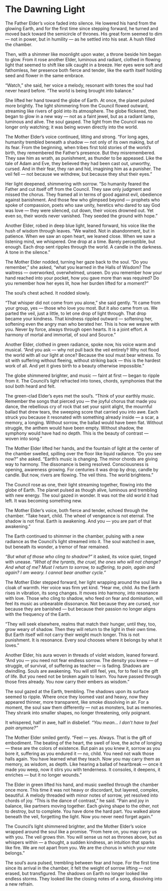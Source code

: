 # The Dawning Light

The Father Elder’s voice faded into silence. He lowered his hand from the glowing Earth, and for the first time since stepping forward, he turned and moved back toward the semicircle of thrones. His great form seemed to dim — not in power, but in humility — as he settled into his seat. A hush filled the chamber.

Then, with a shimmer like moonlight upon water, a throne beside him began to glow. From it rose another Elder, luminous and radiant, clothed in flowing light that seemed to shift like silk caught in a breeze. Her eyes were soft and fathomless, her presence both fierce and tender, like the earth itself holding seed and flower in the same embrace.

“Watch,” she said, her voice a melody, resonant with tones the soul had never heard before. “The world is being brought into balance.”

She lifted her hand toward the globe of Earth. At once, the planet pulsed more brightly. The light shimmering from the Council flowed outward, streaming like rivers of gold into its atmosphere. The globe flickered, then began to glow in a new way — not as a faint jewel, but as a radiant lamp, luminous and alive. The soul gasped. The light from the Council was no longer only watching; it was being woven directly into the world.

The Mother Elder’s voice continued, lilting and strong. “For long ages, humanity trembled beneath a shadow — not only of its own making, but of its fear. From the beginning, when tribes first told stories of the world’s birth, they remembered the Father’s presence. But they misremembered. They saw him as wrath, as punishment, as thunder to be appeased. Like the tale of Adam and Eve, they believed they had been cast out, unworthy, cursed. And in their fear, they ran and hid, imagining him as a punisher. The veil fell — not because we withdrew, but because they shut their eyes.”

Her light deepened, shimmering with sorrow. “So humanity feared the Father and cut itself off from the Council. They saw only judgment and missed the chorus. They framed all in terms of good against evil, obedience against banishment. And those few who glimpsed beyond — prophets who spoke of compassion, poets who saw unity, heretics who dared to say God was love — they were silenced, cut down, their voices drowned out. Yet even so, their words never vanished. They seeded the ground with hope.”

Another Elder, robed in deep blue light, leaned forward, his voice like the hush of wisdom through leaves. “We waited. Not in abandonment, but in patience. When we saw an open heart, we leaned close. When we saw a listening mind, we whispered. One drop at a time. Barely perceptible, but enough. Each drop sent ripples through the world. A candle in the darkness. A tone in the silence.”

The Mother Elder nodded, turning her gaze back to the soul. “Do you remember,” she asked, “what you learned in the Halls of Wisdom? The waitress — overworked, overwhelmed, unseen. Do you remember how your hand reached into your pocket, how you gave more than was required? Do you remember how her eyes lit, how her burden lifted for a moment?”

The soul’s chest ached. It nodded slowly.

“That whisper did not come from you alone,” she said gently. “It came from your group, yes — those who love you most. But it also came from us. We parted the veil, just a little, to let one drop of light through. That drop became your kindness. That kindness rippled outward — softening her, softening even the angry man who berated her. This is how we weave with you. Never by force, always through open hearts. It is a joint effort. A harmony of mortal and immortal, of soul and Source.”

Another Elder, clothed in green radiance, spoke now, his voice warm and musical. “And you ask — why not pull back the veil entirely? Why not flood the world with all our light at once? Because the soul must bear witness. To sit with suffering without fleeing, without striking back — this is the hardest work of all. And yet it gives birth to a beauty otherwise impossible.”

The globe shimmered brighter, and music — faint at first — began to ripple from it. The Council’s light refracted into tones, chords, symphonies that the soul both heard and felt.

The green-clad Elder’s eyes met the soul’s. “Think of your earthly music. Remember the songs that pierced you — the joyful chorus that made you dance, the rebellious cry of rock that set your spirit alight, the mournful ballad that drew tears, the sweeping score that carried you into awe. Each struck you because it resonated with something already inside — a scar, a memory, a longing. Without sorrow, the ballad would have been flat. Without struggle, the anthem would have been empty. Without shadow, the symphony would have had no depth. This is the beauty of contrast — woven into song.”

The Mother Elder lifted her hands, and the fountain of light at the center of the chamber swelled, spilling over the floor like liquid radiance. “Do you see now?” she asked. “Earth’s music is changing. The minor chords are giving way to harmony. The dissonance is being resolved. Consciousness is opening, awareness growing. For centuries it was drop by drop, candle by candle. But now, rivers are flowing. The veil thins. The world brightens.”

The Council rose as one, their light streaming together, flowing into the globe of Earth. The planet pulsed as though alive, luminous and trembling with new energy. The soul gazed in wonder. It was not the old world it had left. It was becoming something new.

The Mother Elder’s voice, both fierce and tender, echoed through the chamber. “Take heart, child. The wheel of vengeance is not eternal. The shadow is not final. Earth is awakening. And you — you are part of that awakening.”

The Earth continued to shimmer in the chamber, pulsing with a new radiance as the Council’s light streamed into it. The soul watched in awe, but beneath its wonder, a tremor of fear remained.

*“But what of those who cling to shadow?”* it asked, its voice quiet, tinged with unease. *“What of the tyrants, the cruel, the ones who will not change? And what of me? Must I return to sorrow, to suffering, to pain, again and again? I am weary. I cannot bear another cycle.”*

The Mother Elder stepped forward, her light wrapping around the soul like a cloak of warmth. Her voice was firm yet kind. “Hear me, child. As the Earth rises in vibration, its song changes. It moves into harmony, into resonance with love. Those who cling to shadow, who feed on fear and domination, will feel its music as unbearable dissonance. Not because they are cursed, nor because they are banished — but because their passion no longer aligns with the frequency of the Earth.

“They will seek elsewhere, realms that match their hunger, until they, too, grow weary of shadow. Then they will return to the light in their own time. But Earth itself will not carry their weight much longer. This is not punishment. It is resonance. Every soul chooses where it belongs by what it loves.”

Another Elder, his aura woven in threads of violet wisdom, leaned forward. “And you — you need not fear endless sorrow. The density you knew — of struggle, of survival, of suffering as teacher — is fading. Shadows are dwindling. Souls are awakening. You will still feel, yes, for to feel is the gift of life. But you need not be broken again to learn. You have passed through those fires already. You now carry their embers as wisdom.”

The soul gazed at the Earth, trembling. The shadows upon its surface seemed to ripple. Where once they loomed vast and heavy, now they appeared thinner, more transparent, like smoke dissolving in air. For a moment, the soul saw them differently — not as monsters, but as memories. They shrank into smaller shapes, no longer threatening, only poignant.

It whispered, half in awe, half in disbelief. *“You mean… I don’t have to feel pain anymore?”*

The Mother Elder smiled gently. “Feel — yes. Always. That is the gift of embodiment. The beating of the heart, the swell of love, the ache of longing — these are the colors of existence. But pain as you knew it, sorrow as you bore it, suffering as you endured it — no, child. You need not walk those halls again. You have learned what they teach. Now you may carry them as memory, as wisdom, as depth. Like hearing a ballad of heartbreak — once it made you weep, now it stirs you with tenderness. It consoles, it deepens, it enriches — but it no longer wounds.”

The Elder in green lifted his hand, and music swelled through the chamber once more. This time it was not heavy or discordant, but layered, complex, beautiful. A melody threaded with minor notes of sorrow, yet resolved into chords of joy. “This is the dance of contrast,” he said. “Pain and joy in balance, like partners moving together. Each giving shape to the other, not to destroy, but to complete. You have done the hard part. You walked alone beneath the veil, forgetting the light. Now you never need forget again.”

The Council’s light shimmered brighter, and the Mother Elder’s voice wrapped around the soul like a promise. “From here on, you may carry us with you. The veil grows thin. You will sense us not as thrones above, but as whispers within — a thought, a sudden kindness, an intuition that sparks like fire. We are not apart from you. We are the chorus in which your note belongs.”

The soul’s aura pulsed, trembling between fear and hope. For the first time since its arrival in the chamber, it felt the weight of sorrow lifting — not erased, but transfigured. The shadows on Earth no longer looked like endless storms. They looked like the closing notes of a song, dissolving into a new refrain.


